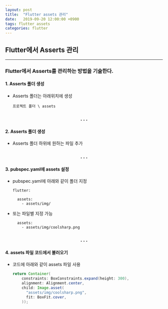 ```yaml
---
layout: post
title:  "Flutter assets 관리"
date:   2019-09-20 12:00:00 +0900
tags: flutter assets
categories: flutter
---
```


## Flutter에서 Asserts 관리
---
### Flutter에서 Asserts를 관리하는 방법을 기술한다.

#### 1. Asserts 폴더 생성
- Asserts 폴더는 아래위치에 생성

  ```text
  프로젝트 폴더 \ assets
  ```

<h3 align="center">. . .</h3>

#### 2. Asserts 폴더 생성
- Asserts 폴더 하위에 원하는 파일 추가

<h3 align="center">. . .</h3>

#### 3. pubspec.yaml에 assets 설정
- pubspec.yaml에 아래와 같이 폴더 지정

	```
	flutter:

	  assets:
	    - assets/img/

	```

- 또는 파일별 지정 가능

  ```
    assets:
      - assets/img/coolsharp.png

  ```

<h3 align="center">. . .</h3>

#### 4. assets 파일 코드에서 불러오기
- 코드에 아래와 같이 assets 파일 사용

  ```java
  return Container(
      constraints: BoxConstraints.expand(height: 300),
      alignment: Alignment.center,
      child: Image.asset(
        "assets/img/coolsharp.png",
        fit: BoxFit.cover,
      ));
  ```
